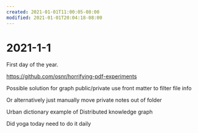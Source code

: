 ```yaml
---
created: 2021-01-01T11:00:05-08:00
modified: 2021-01-01T20:04:18-08:00
---
```


# 2021-1-1

First day of the year. 

https://github.com/osnr/horrifying-pdf-experiments

Possible solution for graph public/private use front matter to filter file info

Or alternatively just manually move private notes out of folder 

Urban dictionary example of Distributed knowledge graph

Did yoga today need to do it daily